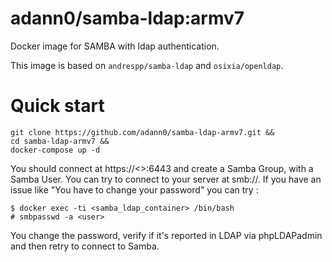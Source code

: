 adann0/samba-ldap:armv7
=======================

Docker image for SAMBA with ldap authentication.

This image is based on `andrespp/samba-ldap` and `osixia/openldap`.

# Quick start

	git clone https://github.com/adann0/samba-ldap-armv7.git &&
	cd samba-ldap-armv7 &&
	docker-compose up -d
	
You should connect at https://<<ip>>:6443 and create a Samba Group, with a Samba User. You can try to connect to your server at smb://<ip>. If you have an issue like "You have to change your password" you can try :

	$ docker exec -ti <samba_ldap_container> /bin/bash
	# smbpasswd -a <user>
	
You change the password, verify if it's reported in LDAP via phpLDAPadmin and then retry to connect to Samba.
